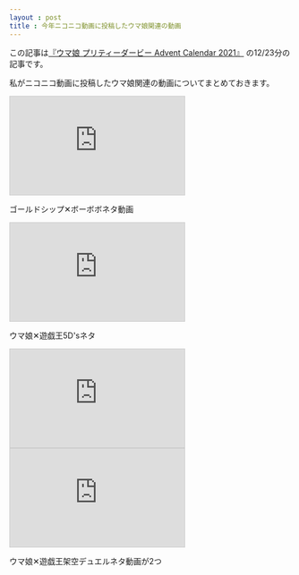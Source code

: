 ```yaml
---
layout : post
title : 今年ニコニコ動画に投稿したウマ娘関連の動画
---
```


この記事は[『ウマ娘 プリティーダービー Advent Calendar 2021』](https://adventar.org/calendars/6565) の12/23分の記事です。

私がニコニコ動画に投稿したウマ娘関連の動画についてまとめておきます。

<iframe width="312" height="176" src="https://ext.nicovideo.jp/thumb/sm38413289" scrolling="no" style="border:solid 1px #ccc;" frameborder="0"><a href="https://www.nicovideo.jp/watch/sm38413289">【ウマ娘MAD】WILD CHALLENGER【ゴールドシップ】</a></iframe>

ゴールドシップ✕ボーボボネタ動画

<iframe width="312" height="176" src="https://ext.nicovideo.jp/thumb/sm38496445" scrolling="no" style="border:solid 1px #ccc;" frameborder="0"><a href="https://www.nicovideo.jp/watch/sm38496445">【ウマ娘MAD】スペシャルウィークがアクセルシンクロするときに流れるBGM【遊星テーマ】</a></iframe>

ウマ娘✕遊戯王5D'sネタ

<iframe width="312" height="176" src="https://ext.nicovideo.jp/thumb/sm39223528" scrolling="no" style="border:solid 1px #ccc;" frameborder="0"><a href="https://www.nicovideo.jp/watch/sm39223528">【ウマ娘】ウマ娘 7'Spica オープニング【遊戯王架空デュエル】</a></iframe>

<iframe width="312" height="176" src="https://ext.nicovideo.jp/thumb/sm39281131" scrolling="no" style="border:solid 1px #ccc;" frameborder="0"><a href="https://www.nicovideo.jp/watch/sm39281131">【ウマ娘】ウマ娘 7'Spica 第1話【遊戯王架空デュエル】</a></iframe>

ウマ娘✕遊戯王架空デュエルネタ動画が2つ
